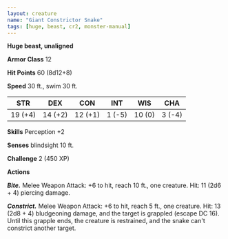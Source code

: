 ```yaml
---
layout: creature
name: "Giant Constrictor Snake"
tags: [huge, beast, cr2, monster-manual]
---
```


**Huge beast, unaligned**

**Armor Class** 12

**Hit Points** 60 (8d12+8)

**Speed** 30 ft., swim 30 ft.

|   STR   |   DEX   |   CON   |   INT   |   WIS   |   CHA   |
|:-----:|:-----:|:-----:|:-----:|:-----:|:-----:|
| 19 (+4) | 14 (+2) | 12 (+1) | 1 (-5) | 10 (0) | 3 (-4) |

**Skills** Perception +2

**Senses** blindsight 10 ft.

**Challenge** 2 (450 XP)

**Actions**

***Bite.*** Melee Weapon Attack: +6 to hit, reach 10 ft., one creature. Hit: 11 (2d6 + 4) piercing damage.

***Constrict.*** Melee Weapon Attack: +6 to hit, reach 5 ft., one creature. Hit: 13 (2d8 + 4) bludgeoning damage, and the target is grappled (escape DC 16). Until this grapple ends, the creature is restrained, and the snake can't constrict another target.

